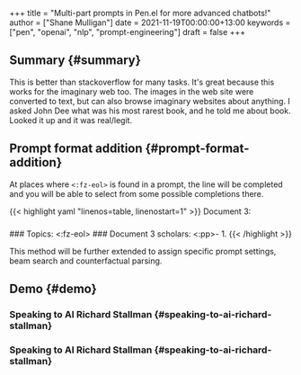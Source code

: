 +++
title = "Multi-part prompts in Pen.el for more advanced chatbots!"
author = ["Shane Mulligan"]
date = 2021-11-19T00:00:00+13:00
keywords = ["pen", "openai", "nlp", "prompt-engineering"]
draft = false
+++

## Summary {#summary}

This is better than stackoverflow for many tasks. It's great
because this works for the imaginary web too.
The images in the web site were converted to
text, but can also browse imaginary websites
about anything. I asked John Dee what was his
most rarest book, and he told me about book.
Looked it up and it was real/legit.


## Prompt format addition {#prompt-format-addition}

At places where `<:fz-eol>` is found in a
prompt, the line will be completed and you
will be able to select from some possible
completions there.

{{< highlight yaml "linenos=table, linenostart=1" >}}
Document 3:
###
<document>
###
Topics: <:fz-eol>
###
Document 3 scholars:
<:pp>- 1.
{{< /highlight >}}

This method will be further extended to assign
specific prompt settings, beam search and
counterfactual parsing.


## Demo {#demo}


### Speaking to AI Richard Stallman {#speaking-to-ai-richard-stallman}

<!-- Play on asciinema.com -->
<!-- <a title="asciinema recording" href="https://asciinema.org/a/RZj0HRo1n3ote0AMqZMW0I4HZ" target="_blank"><img alt="asciinema recording" src="https://asciinema.org/a/RZj0HRo1n3ote0AMqZMW0I4HZ.svg" /></a> -->
<!-- Play on the blog -->
<script src="https://asciinema.org/a/RZj0HRo1n3ote0AMqZMW0I4HZ.js" id="asciicast-RZj0HRo1n3ote0AMqZMW0I4HZ" async></script>


### Speaking to AI Richard Stallman {#speaking-to-ai-richard-stallman}

<!-- Play on asciinema.com -->
<!-- <a title="asciinema recording" href="https://asciinema.org/a/aUAjViUGrS42xqk9DHgONiyl8" target="_blank"><img alt="asciinema recording" src="https://asciinema.org/a/aUAjViUGrS42xqk9DHgONiyl8.svg" /></a> -->
<!-- Play on the blog -->
<script src="https://asciinema.org/a/aUAjViUGrS42xqk9DHgONiyl8.js" id="asciicast-aUAjViUGrS42xqk9DHgONiyl8" async></script>